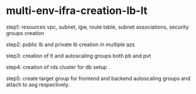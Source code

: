 # multi-env-ifra-creation-lb-lt

step1: resources vpc, subnet, igw, route table, subnet associations, security groups creation

step2: public lb and private lb creation in multiple azs

step3: creation of lt and autoscaling groups both pb and pvt

step4: creation of rds cluster for db setup 

step5: create target group for frontend and backend autoscaling groups and attach to asg respectively.
